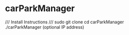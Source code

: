 # carParkManager

/// Install Instructions ///
sudo git clone 
cd carParkManager
./carParkManager (optional IP address)
